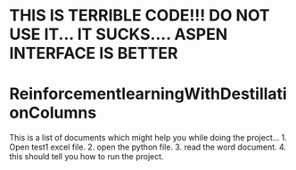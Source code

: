 # THIS IS TERRIBLE CODE!!! DO NOT USE IT... IT SUCKS.... ASPEN INTERFACE IS BETTER



# ReinforcementlearningWithDestillationColumns
This is a list of documents which might help you while doing the project... 1. Open test1 excel file. 2. open the python file. 3. read the word document. 4. this should tell you how to run the project.
